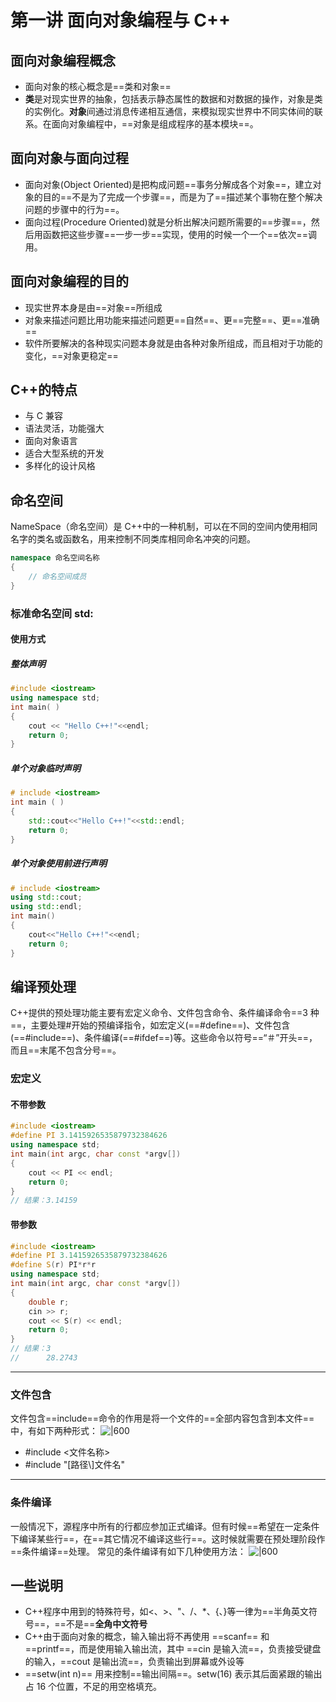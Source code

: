 # 第一讲 面向对象编程与 C++
## 面向对象编程概念
- 面向对象的核心概念是==类和对象==
- **类**是对现实世界的抽象，包括表示静态属性的数据和对数据的操作，对象是类的实例化。**对象**间通过消息传递相互通信，来模拟现实世界中不同实体间的联系。在面向对象编程中，==对象是组成程序的基本模块==。
## 面向对象与面向过程
- 面向对象(Object Oriented)是把构成问题==事务分解成各个对象==，建立对象的目的==不是为了完成一个步骤==，而是为了==描述某个事物在整个解决问题的步骤中的行为==。
- 面向过程(Procedure Oriented)就是分析出解决问题所需要的==步骤==，然后用函数把这些步骤==一步一步==实现，使用的时候一个一个==依次==调用。
## 面向对象编程的目的
- 现实世界本身是由==对象==所组成
- 对象来描述问题比用功能来描述问题更==自然==、更==完整==、更==准确==
- 软件所要解决的各种现实问题本身就是由各种对象所组成，而且相对于功能的变化，==对象更稳定==
## C++的特点
- 与 C 兼容
- 语法灵活，功能强大
- 面向对象语言
- 适合大型系统的开发
- 多样化的设计风格
## 命名空间
NameSpace（命名空间）是 C++中的一种机制，可以在不同的空间内使用相同名字的类名或函数名，用来控制不同类库相同命名冲突的问题。
```c++
namespace 命名空间名称
{
    // 命名空间成员
}
```
### 标准命名空间 std:
#### 使用方式
##### 整体声明
```c++
#include <iostream>
using namespace std;
int main( )
{
    cout << "Hello C++!"<<endl;
    return 0;
}
```
##### 单个对象临时声明
```c++
# include <iostream>
int main ( )
{
    std::cout<<"Hello C++!"<<std::endl;
    return 0;
}
```
##### 单个对象使用前进行声明
```c++
# include <iostream>
using std::cout;
using std::endl;
int main()
{
    cout<<"Hello C++!"<<endl;
    return 0;
}
```
## 编译预处理
C++提供的预处理功能主要有宏定义命令、文件包含命令、条件编译命令==3 种==，主要处理#开始的预编译指令，如宏定义(==#define==)、文件包含(==#include==)、条件编译(==#ifdef==)等。这些命令以符号==“＃”开头==，而且==末尾不包含分号==。
### 宏定义
#### 不带参数
```c++
#include <iostream>
#define PI 3.1415926535879732384626
using namespace std;
int main(int argc, char const *argv[])
{
    cout << PI << endl;
    return 0;
}
// 结果：3.14159
```
#### 带参数
```c++
#include <iostream>
#define PI 3.1415926535879732384626
#define S(r) PI*r*r
using namespace std;
int main(int argc, char const *argv[])
{
    double r;
    cin >> r;
    cout << S(r) << endl;
    return 0;
}
// 结果：3
//      28.2743
```
---
### 文件包含
文件包含==include==命令的作用是将一个文件的==全部内容包含到本文件==中，有如下两种形式：
![|600](https://wvtstudio.coding.net/p/img/d/img/git/raw/master/20220615204415.png)
- \#include <文件名称>
- \#include "\[路径\\\]文件名"
---
### 条件编译
一般情况下，源程序中所有的行都应参加正式编译。但有时候==希望在一定条件下编译某些行==，在==其它情况不编译这些行==。这时候就需要在预处理阶段作==条件编译==处理。
常见的条件编译有如下几种使用方法：
![|600](https://wvtstudio.coding.net/p/img/d/img/git/raw/master/20220615204608.png)
## 一些说明
- C++程序中用到的特殊符号，如\<、\>、"、\/、\*、\{、\}等一律为==半角英文符号==，==不是==**全角中文符号**
- C++由于面向对象的概念，输入输出将不再使用 ==scanf== 和 ==printf==，而是使用输入输出流，其中 ==cin 是输入流==，负责接受键盘的输入，==cout 是输出流==，负责输出到屏幕或外设等
- ==setw(int n)== 用来控制==输出间隔==。setw(16) 表示其后面紧跟的输出占 16 个位置，不足的用空格填充。 
